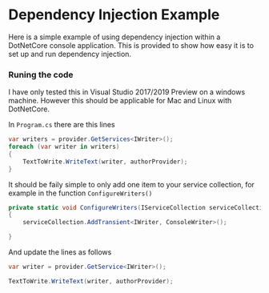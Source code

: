 # Dependency Injection Example
Here is a simple example of using dependency injection within a DotNetCore console application. This is provided to show how easy it is to set up and run dependency injection. 


### Runing the code
I have only tested this in Visual Studio 2017/2019 Preview on a windows machine. However this should be applicable for Mac and Linux with DotNetCore. 


In `Program.cs` there are this lines 

``` csharp
var writers = provider.GetServices<IWriter>();
foreach (var writer in writers)
{
    TextToWrite.WriteText(writer, authorProvider);
}
```

It should be faily simple to only add one item to your service collection, for example in the function `ConfigureWriters()`

``` csharp
private static void ConfigureWriters(IServiceCollection serviceCollection)
{
    serviceCollection.AddTransient<IWriter, ConsoleWriter>();

}
```

And update the lines as follows

``` csharp
var writer = provider.GetService<IWriter>();

TextToWrite.WriteText(writer, authorProvider);
```